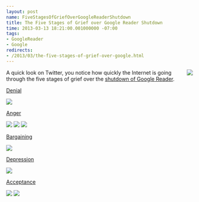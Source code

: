 ```yaml
---
layout: post
name: FiveStagesOfGriefOverGoogleReaderShutdown
title: The Five Stages of Grief over Google Reader Shutdown
time: 2013-03-13 18:21:00.001000000 -07:00
tags:
- GoogleReader
- Google
redirects:
- /2013/03/the-five-stages-of-grief-over-google.html
---
```

<img style="float: right" src="{{ site.baseurl }}public/images/FiveStagesOfGriefOverGoogleReaderShutdown/GoogleReaderLogo.jpg">

A quick look on Twitter, you notice how quickly the Internet is going through the five stages of grief over the [shutdown of Google Reader](http://googleblog.blogspot.ca/2013/03/a-second-spring-of-cleaning.html).

[Denial](http://en.wikipedia.org/wiki/Denial)

 <img style="float: center" src="{{ site.baseurl }}public/images/FiveStagesOfGriefOverGoogleReaderShutdown/Tweets-1-01.png">

[Anger](http://en.wikipedia.org/wiki/Anger)

<img style="float: center" src="{{ site.baseurl }}public/images/FiveStagesOfGriefOverGoogleReaderShutdown/Tweets-2-01.png">
<img style="float: center" src="{{ site.baseurl }}public/images/FiveStagesOfGriefOverGoogleReaderShutdown/Tweets-2-02.png">
<img style="float: center" src="{{ site.baseurl }}public/images/FiveStagesOfGriefOverGoogleReaderShutdown/Tweets-2-03.png">

[Bargaining](http://en.wikipedia.org/wiki/Bargaining)

<img style="float: center" src="{{ site.baseurl }}public/images/FiveStagesOfGriefOverGoogleReaderShutdown/Tweets-3-01.png">

[Depression](http://en.wikipedia.org/wiki/Depression_(mood))

<img style="float: center" src="{{ site.baseurl }}public/images/FiveStagesOfGriefOverGoogleReaderShutdown/Tweets-4-01.png">

[Acceptance](http://en.wikipedia.org/wiki/Acceptance)

<img style="float: center" src="{{ site.baseurl }}public/images/FiveStagesOfGriefOverGoogleReaderShutdown/Tweets-5-01.png">
<img style="float: center" src="{{ site.baseurl }}public/images/FiveStagesOfGriefOverGoogleReaderShutdown/Tweets-5-01.png">
